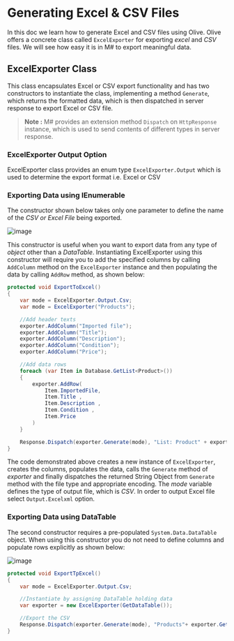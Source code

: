 # Generating Excel & CSV Files

In this doc we learn how to generate Excel and CSV files using Olive. Olive offers a concrete class called `ExcelExporter` for exporting *excel* and *CSV* files. We will see how easy it is in M# to export meaningful data.

## ExcelExporter Class

This class encapsulates Excel or CSV export functionality and has two constructors to instantiate the class, implementing a method `Generate`, which returns the formatted data, which is then dispatched in server response to export Excel or CSV file.

> **Note :** M# provides an extension method `Dispatch` on `HttpResponse` instance, which is used to send contents of different types in server response.

### ExcelExporter Output Option

ExcelExporter class provides an enum type `ExcelExporter.Output` which is used to determine the export format i.e. Excel or CSV

### Exporting Data using IEnumerable

The constructor shown below takes only one parameter to define the name of the *CSV or Excel File* being exported.

![image](https://user-images.githubusercontent.com/22152065/38164610-7adf87f6-351c-11e8-97d4-06ef91061e81.png)

This constructor is useful when you want to export data from any type of *object* other than a *DataTable*. Instantiating ExcelExporter using this constructor will require you to add the specified columns by calling `AddColumn` method on the `ExcelExporter` instance and then populating the data by calling `AddRow` method, as shown below:

```csharp
protected void ExportToExcel()
{
    var mode = ExcelExporter.Output.Csv;
    var mode = ExcelExporter("Products");

    //Add header texts
    exporter.AddColumn("Imported file");
    exporter.AddColumn("Title");
    exporter.AddColumn("Description");
    exporter.AddColumn("Condition");
    exporter.AddColumn("Price");

    //Add data rows
    foreach (var Item in Database.GetList<Product>())
    {
        exporter.AddRow(
            Item.ImportedFile,
            Item.Title ,
            Item.Description ,
            Item.Condition ,
            Item.Price
        )
    }

    Response.Dispatch(exporter.Generate(mode), "List: Product" + exporter.GetFileExtension(mode), "application/vnd.ms-excel",true,System.Text.Encoding.UTF8);
}
```

The code demonstrated above creates a new instance of `ExcelExporter`, creates the columns, populates the data, calls the `Generate` method of *exporter* and finally dispatches the returned String Object from `Generate` method with the file type and appropriate encoding. The *mode* variable defines the type of output file, which is *CSV*. In order to output Excel file select `Output.Excelxml` option.

### Exporting Data using DataTable

The second constructor requires a pre-populated `System.Data.DataTable` object. When using this constructor you do not need to define columns and populate rows explicitly as shown below:

![image](https://user-images.githubusercontent.com/22152065/38165035-f1833df2-3522-11e8-9bad-de2f79669463.png)

```csharp
protected void ExportTpExcel()
{
    var mode = ExcelExporter.Output.Csv;

    //Instantiate by assigning DataTable holding data
    var exporter = new ExcelExporter(GetDataTable());

    //Export the CSV
    Response.Dispatch(exporter.Generate(mode), "Products"+ exporter.GetFileExtension(mode), "application/vnd.ms-excel",true,System.Text.Encoding.UTF8);
}
```